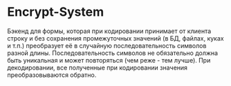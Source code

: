 # Encrypt-System
Бэкенд для формы, которая при кодировании принимает от клиента строку и без сохранения промежуточных значений (в БД, файлах, куках и т.п.) преобразует её в случайную последовательность символов разной длины. Последовательность символов не обязательно должна быть уникальная и может повторяться (чем реже - тем лучше). При декодировании, все полученные при кодировании значения преобразовываются обратно.
